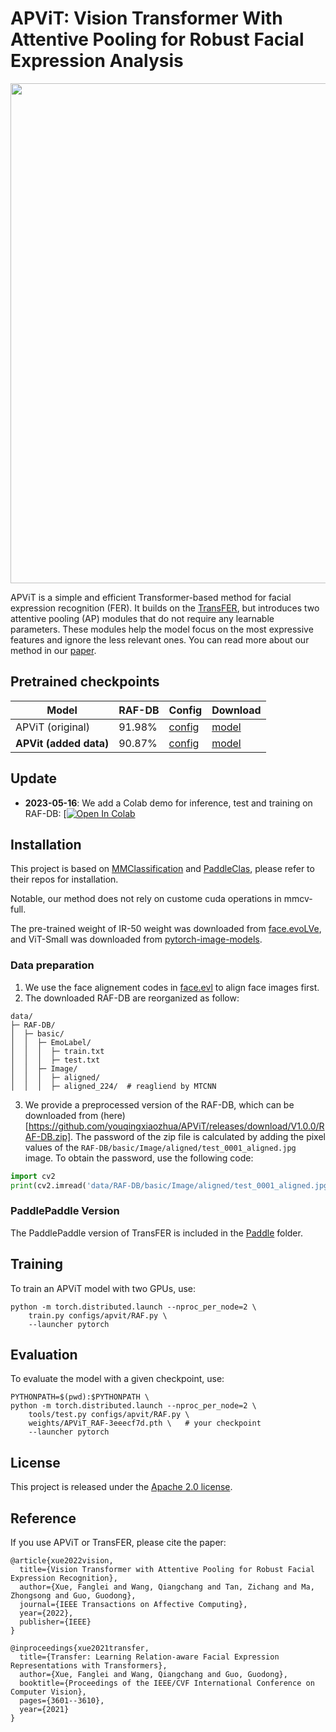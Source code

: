 APViT: Vision Transformer With Attentive Pooling for Robust Facial Expression Analysis
==

<div align="center">
  <img src="resources/model.png" width="800"/>
</div>

APViT is a simple and efficient Transformer-based method for facial expression recognition (FER). It builds on the [TransFER](https://openaccess.thecvf.com/content/ICCV2021/html/Xue_TransFER_Learning_Relation-Aware_Facial_Expression_Representations_With_Transformers_ICCV_2021_paper.html), but introduces two attentive pooling (AP) modules that do not require any learnable parameters. These modules help the model focus on the most expressive features and ignore the less relevant ones. You can read more about our method in our [paper](https://arxiv.org/abs/2212.05463).

## Pretrained checkpoints

|        Model       | RAF-DB | Config   | Download |
|--------------------|--------|----------|----------|
|  APViT (original)  | 91.98% | [config](configs/apvit/RAF.py) | [model](https://pan.baidu.com/s/1nuSigUoyV2qEB6WMtzUWFQ?pwd=axfc)  |
| **APVit (added data)** | 90.87% | [config](configs/apvit/RAF.py) | [model](https://drive.google.com/file/d/1KuCvRdpyre-lVsVdfEbx7H32ouqL6SMx)  |


## Update

- **2023-05-16**: We add a Colab demo for inference, test and training on RAF-DB: [[![Open In Colab](https://colab.research.google.com/assets/colab-badge.svg)](https://colab.research.google.com/drive/1XdpQCPWIvdmi8feyWAgIkSagp9KrqHUT?usp=sharing)


## Installation

This project is based on [MMClassification](https://github.com/open-mmlab/mmclassification) and [PaddleClas](https://github.com/PaddlePaddle/PaddleClas), please refer to their repos for installation.

Notable, our method does not rely on custome cuda operations in mmcv-full.

The pre-trained weight of IR-50 weight was downloaded from [face.evoLVe](https://github.com/ZhaoJ9014/face.evoLVe/#model-zoo), and 
ViT-Small was downloaded from [pytorch-image-models](https://github.com/rwightman/pytorch-image-models/releases/download/v0.1-weights/vit_small_p16_224-15ec54c9.pth). 

### Data preparation

1. We use the face alignement codes in [face.evl](https://github.com/ZhaoJ9014/face.evoLVe/#Face-Alignment) to align face images first.
2. The downloaded RAF-DB are reorganized as follow:

```
data/
├─ RAF-DB/
│  ├─ basic/
│  │  ├─ EmoLabel/
│  │  │  ├─ train.txt
│  │  │  ├─ test.txt
│  │  ├─ Image/
│  │  │  ├─ aligned/
│  │  │  ├─ aligned_224/  # reagliend by MTCNN
```
3. We provide a preprocessed version of the RAF-DB, which can be downloaded from (here)[https://github.com/youqingxiaozhua/APViT/releases/download/V1.0.0/RAF-DB.zip]. The password of the zip file is calculated by adding the pixel values of the `RAF-DB/basic/Image/aligned/test_0001_aligned.jpg` image. To obtain the password, use the following code:

```Python
import cv2
print(cv2.imread('data/RAF-DB/basic/Image/aligned/test_0001_aligned.jpg').sum())
```

### PaddlePaddle Version

The PaddlePaddle version of TransFER is included in the [Paddle](Paddle) folder.


## Training

To train an APViT model with two GPUs, use:

```shell
python -m torch.distributed.launch --nproc_per_node=2 \
    train.py configs/apvit/RAF.py \
    --launcher pytorch
```

## Evaluation

To evaluate the model with a given checkpoint, use:

```shell
PYTHONPATH=$(pwd):$PYTHONPATH \
python -m torch.distributed.launch --nproc_per_node=2 \
    tools/test.py configs/apvit/RAF.py \
    weights/APViT_RAF-3eeecf7d.pth \   # your checkpoint
    --launcher pytorch
```


## License

This project is released under the [Apache 2.0 license](LICENSE).


## Reference
If you use APViT or TransFER, please cite the paper:

```
@article{xue2022vision,
  title={Vision Transformer with Attentive Pooling for Robust Facial Expression Recognition},
  author={Xue, Fanglei and Wang, Qiangchang and Tan, Zichang and Ma, Zhongsong and Guo, Guodong},
  journal={IEEE Transactions on Affective Computing},
  year={2022},
  publisher={IEEE}
}

@inproceedings{xue2021transfer,
  title={Transfer: Learning Relation-aware Facial Expression Representations with Transformers},
  author={Xue, Fanglei and Wang, Qiangchang and Guo, Guodong},
  booktitle={Proceedings of the IEEE/CVF International Conference on Computer Vision},
  pages={3601--3610},
  year={2021}
}
```
